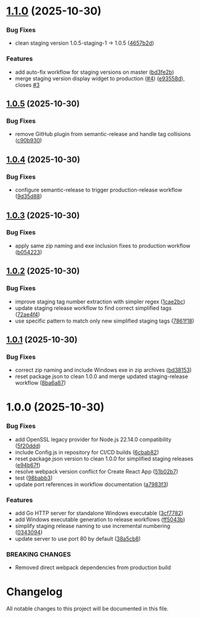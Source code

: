 # [1.1.0](https://github.com/ehzack/lt-front/compare/v1.0.5...v1.1.0) (2025-10-30)


### Bug Fixes

* clean staging version 1.0.5-staging-1 → 1.0.5 ([4657b2d](https://github.com/ehzack/lt-front/commit/4657b2d243bc1c3e9c70afbae0a4e4962ed8200c))


### Features

* add auto-fix workflow for staging versions on master ([bd3fe2b](https://github.com/ehzack/lt-front/commit/bd3fe2b033bbe5ac1e129a0b53854fd94ff6f4ad))
* merge staging version display widget to production ([#4](https://github.com/ehzack/lt-front/issues/4)) ([e93558d](https://github.com/ehzack/lt-front/commit/e93558d174f6ae018d8c82d2408ed1432149db53)), closes [#3](https://github.com/ehzack/lt-front/issues/3)

## [1.0.5](https://github.com/ehzack/lt-front/compare/v1.0.4...v1.0.5) (2025-10-30)


### Bug Fixes

* remove GitHub plugin from semantic-release and handle tag collisions ([c90b930](https://github.com/ehzack/lt-front/commit/c90b9306acdacf6544eef07a6b28226a9c7b4d69))

## [1.0.4](https://github.com/ehzack/lt-front/compare/v1.0.3...v1.0.4) (2025-10-30)


### Bug Fixes

* configure semantic-release to trigger production-release workflow ([9d35d88](https://github.com/ehzack/lt-front/commit/9d35d887763bc1a51c8c6af01fe9454e62729360))

## [1.0.3](https://github.com/ehzack/lt-front/compare/v1.0.2...v1.0.3) (2025-10-30)


### Bug Fixes

* apply same zip naming and exe inclusion fixes to production workflow ([b054223](https://github.com/ehzack/lt-front/commit/b0542231773f0142633e6f2552f143946abd1cd8))

## [1.0.2](https://github.com/ehzack/lt-front/compare/v1.0.1...v1.0.2) (2025-10-30)


### Bug Fixes

* improve staging tag number extraction with simpler regex ([1cae2bc](https://github.com/ehzack/lt-front/commit/1cae2bcd684b17930b5cbe39137ece1e8367937a))
* update staging release workflow to find correct simplified tags ([72ae4f4](https://github.com/ehzack/lt-front/commit/72ae4f4cf4a7a4a86fa62293ca87ba9fb0798b3f))
* use specific pattern to match only new simplified staging tags ([7861f18](https://github.com/ehzack/lt-front/commit/7861f18f6260e784d5205b4e53232a4c9ef847aa))

## [1.0.1](https://github.com/ehzack/lt-front/compare/v1.0.0...v1.0.1) (2025-10-30)


### Bug Fixes

* correct zip naming and include Windows exe in zip archives ([bd38153](https://github.com/ehzack/lt-front/commit/bd3815354c46b0366bce1a4f8f08187c934ac647))
* reset package.json to clean 1.0.0 and merge updated staging-release workflow ([8ba6a87](https://github.com/ehzack/lt-front/commit/8ba6a872dd312fe3d5e28b2f331d96cab597d398))

# 1.0.0 (2025-10-30)


### Bug Fixes

* add OpenSSL legacy provider for Node.js 22.14.0 compatibility ([5f20ddd](https://github.com/ehzack/lt-front/commit/5f20ddd90a5084b583d1f3feb92550fa53e5e082))
* include Config.js in repository for CI/CD builds ([6cbab82](https://github.com/ehzack/lt-front/commit/6cbab829fe04f97475ce70c3a278ace5133b2d94))
* reset package.json version to clean 1.0.0 for simplified staging releases ([e94b67f](https://github.com/ehzack/lt-front/commit/e94b67fd2d9fd83088e6d22c847928c0075c1c70))
* resolve webpack version conflict for Create React App ([51b02b7](https://github.com/ehzack/lt-front/commit/51b02b7a17153a42b19dd94ac0df6e55f2ce9eb4))
* test ([98babb3](https://github.com/ehzack/lt-front/commit/98babb33287b4d00cf7705a141e5c08381f07174))
* update port references in workflow documentation ([a7983f3](https://github.com/ehzack/lt-front/commit/a7983f30075eb25c8ce80ef8e794923b51c787f9))


### Features

* add Go HTTP server for standalone Windows executable ([3cf7782](https://github.com/ehzack/lt-front/commit/3cf778209b48cf8902785a1e137ae8c4b3d75730))
* add Windows executable generation to release workflows ([ff5043b](https://github.com/ehzack/lt-front/commit/ff5043b53d27d1407b83e4bb8976013a9dc72ec0))
* simplify staging release naming to use incremental numbering ([0343094](https://github.com/ehzack/lt-front/commit/0343094711e85fa0a8c286bd72268b127c9ec4b6))
* update server to use port 80 by default ([38a5cb8](https://github.com/ehzack/lt-front/commit/38a5cb822b0b8b63f928bfc488c94b2744071154))


### BREAKING CHANGES

* Removed direct webpack dependencies from production build

# Changelog

All notable changes to this project will be documented in this file.
